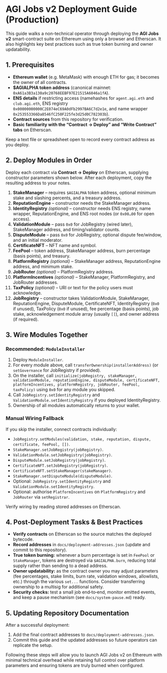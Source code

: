 # AGI Jobs v2 Deployment Guide (Production)

This guide walks a non-technical operator through deploying the **AGI Jobs v2** smart-contract suite on Ethereum using only a browser and Etherscan.  It also highlights key best practices such as true token burning and owner updatability.

## 1. Prerequisites
- **Ethereum wallet** (e.g. MetaMask) with enough ETH for gas; it becomes the owner of all contracts.
- **$AGIALPHA token address** (canonical mainnet: `0xA61a3B3a130a9c20768EEBF97E21515A6046a1fA`).
- **ENS details** if restricting access (namehashes for `agent.agi.eth` and `club.agi.eth`, ENS registry `0x00000000000C2E074eC69A0dFb2997BA6C7d2e1e`, and name wrapper `0x253553366Da8546fC250F225fe3d25d0C782303b`).
- **Contract sources** from this repository for verification.
- **Basic familiarity with the “Contract → Deploy” and “Write Contract” tabs** on Etherscan.

Keep a text file or spreadsheet open to record every contract address as you deploy.

## 2. Deploy Modules in Order
Deploy each contract via **Contract → Deploy** on Etherscan, supplying constructor parameters shown below.  After each deployment, copy the resulting address to your notes.

1. **StakeManager** – requires `$AGIALPHA` token address, optional minimum stake and slashing percents, and a treasury address.
2. **ReputationEngine** – constructor needs the StakeManager address.
3. **IdentityRegistry** *(optional)* – constructor needs ENS registry, name wrapper, ReputationEngine, and ENS root nodes (or `0x00…00` for open access).
4. **ValidationModule** – pass `0x0` for JobRegistry (wired later), StakeManager address, and timing/validator counts.
5. **DisputeModule** – pass `0x0` for JobRegistry, optional dispute fee/window, and an initial moderator.
6. **CertificateNFT** – NFT name and symbol.
7. **FeePool** – token address, StakeManager address, burn percentage (basis points), and treasury.
8. **PlatformRegistry** *(optional)* – StakeManager address, ReputationEngine address, and minimum stake.
9. **JobRouter** *(optional)* – PlatformRegistry address.
10. **PlatformIncentives** *(optional)* – StakeManager, PlatformRegistry, and JobRouter addresses.
11. **TaxPolicy** *(optional)* – URI or text for the policy users must acknowledge.
12. **JobRegistry** – constructor takes ValidationModule, StakeManager, ReputationEngine, DisputeModule, CertificateNFT, IdentityRegistry (`0x0` if unused), TaxPolicy (`0x0` if unused), fee percentage (basis points), job stake, acknowledgement module array (usually `[]`), and owner address (if required).

## 3. Wire Modules Together
### Recommended: `ModuleInstaller`
1. Deploy `ModuleInstaller`.
2. For every module above, call `transferOwnership(installerAddress)` (or `setGovernance` for JobRegistry if provided).
3. On the installer, call `initialize(jobRegistry, stakeManager, validationModule, reputationEngine, disputeModule, certificateNFT, platformIncentives, platformRegistry, jobRouter, feePool, taxPolicy)` using `0x0` for any module you skipped.
4. Call `JobRegistry.setIdentityRegistry` and `ValidationModule.setIdentityRegistry` if you deployed IdentityRegistry.
5. Ownership of all modules automatically returns to your wallet.

### Manual Wiring Fallback
If you skip the installer, connect contracts individually:
- `JobRegistry.setModules(validation, stake, reputation, dispute, certificate, feePool, [])`.
- `StakeManager.setJobRegistry(jobRegistry)`.
- `ValidationModule.setJobRegistry(jobRegistry)`.
- `DisputeModule.setJobRegistry(jobRegistry)`.
- `CertificateNFT.setJobRegistry(jobRegistry)`.
- `CertificateNFT.setStakeManager(stakeManager)`.
- `StakeManager.setDisputeModule(disputeModule)`.
- Optional: `JobRegistry.setIdentityRegistry` and `ValidationModule.setIdentityRegistry`.
- Optional: authorise `PlatformIncentives` on `PlatformRegistry` and `JobRouter` via `setRegistrar`.

Verify wiring by reading stored addresses on Etherscan.

## 4. Post‑Deployment Tasks & Best Practices
- **Verify contracts** on Etherscan so the source matches the deployed bytecode.
- **Record addresses** in `docs/deployment-addresses.json` (update and commit to this repository).
- **True token burning:** whenever a burn percentage is set in `FeePool` or `StakeManager`, tokens are destroyed via `$AGIALPHA.burn`, reducing total supply rather than sending to a dead address.
- **Owner updatability:** as the contract owner you may adjust parameters (fee percentages, stake limits, burn rate, validation windows, allowlists, etc.) through the various `set...` functions.  Consider transferring ownership to a multisig for additional safety.
- **Security checks:** test a small job end‑to‑end, monitor emitted events, and keep a pause mechanism (see `docs/system-pause.md`) ready.

## 5. Updating Repository Documentation
After a successful deployment:
1. Add the final contract addresses to `docs/deployment-addresses.json`.
2. Commit this guide and the updated addresses so future operators can replicate the setup.

Following these steps will allow you to launch AGI Jobs v2 on Ethereum with minimal technical overhead while retaining full control over platform parameters and ensuring tokens are truly burned when configured.
